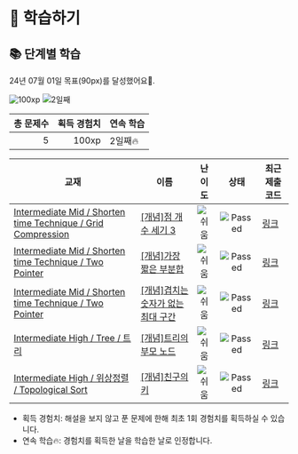 # 📖 학습하기

## 📚 단계별 학습
24년 07월 01일 목표(90px)를 달성했어요🥳.

![100xp](https://img.shields.io/badge/EXP-100xp-%235cb85c.svg?for-the-badge)
![2일째](https://img.shields.io/badge/연속학습-2일째-%23E34F26.svg?for-the-badge)

|총 문제수|획득 경험치|연속 학습|
|---:|---:|---|
5|100xp|2일째🔥|

|교재|이름|난이도|상태|최근 제출 코드|
|---|---|:---:|:---:|---|
|[Intermediate Mid / Shorten time Technique / Grid Compression](https://www.codetree.ai/missions?missionId=8)|[[개념]점 개수 세기 3](https://www.codetree.ai/missions/8/problems/count-number-of-points-3)|![쉬움][easy]|![Passed][passed]|[링크](https://github.com/NurungjiBurger/codetree-TILs/blob/main/240701/%EC%A0%90%20%EA%B0%9C%EC%88%98%20%EC%84%B8%EA%B8%B0%203/count-number-of-points-3.cpp)|
|[Intermediate Mid / Shorten time Technique / Two Pointer](https://www.codetree.ai/missions?missionId=8)|[[개념]가장 짧은 부분합](https://www.codetree.ai/missions/8/problems/shortest-subtotal)|![쉬움][easy]|![Passed][passed]|[링크](https://github.com/NurungjiBurger/codetree-TILs/blob/main/240701/%EA%B0%80%EC%9E%A5%20%EC%A7%A7%EC%9D%80%20%EB%B6%80%EB%B6%84%ED%95%A9/shortest-subtotal.cpp)|
|[Intermediate Mid / Shorten time Technique / Two Pointer](https://www.codetree.ai/missions?missionId=8)|[[개념]겹치는 숫자가 없는 최대 구간](https://www.codetree.ai/missions/8/problems/max-interval-without-overlapping-numbers)|![쉬움][easy]|![Passed][passed]|[링크](https://github.com/NurungjiBurger/codetree-TILs/blob/main/240701/%EA%B2%B9%EC%B9%98%EB%8A%94%20%EC%88%AB%EC%9E%90%EA%B0%80%20%EC%97%86%EB%8A%94%20%EC%B5%9C%EB%8C%80%20%EA%B5%AC%EA%B0%84/max-interval-without-overlapping-numbers.cpp)|
|[Intermediate High / Tree / 트리](https://www.codetree.ai/missions?missionId=9)|[[개념]트리의 부모 노드](https://www.codetree.ai/missions/9/problems/parent-node-of-the-tree)|![쉬움][easy]|![Passed][passed]|[링크](https://github.com/NurungjiBurger/codetree-TILs/blob/main/240701/%ED%8A%B8%EB%A6%AC%EC%9D%98%20%EB%B6%80%EB%AA%A8%20%EB%85%B8%EB%93%9C/parent-node-of-the-tree.cpp)|
|[Intermediate High / 위상정렬 / Topological Sort](https://www.codetree.ai/missions?missionId=9)|[[개념]친구의 키](https://www.codetree.ai/missions/9/problems/height-of-friends)|![쉬움][easy]|![Passed][passed]|[링크](https://github.com/NurungjiBurger/codetree-TILs/blob/main/240701/%EC%B9%9C%EA%B5%AC%EC%9D%98%20%ED%82%A4/height-of-friends.cpp)|


* 획득 경험치: 해설을 보지 않고 푼 문제에 한해 최초 1회 경험치를 획득하실 수 있습니다.
* 연속 학습🔥: 경험치를 획득한 날을 학습한 날로 인정합니다.










[b5]: https://img.shields.io/badge/Bronze_5-%235D3E31.svg
[b4]: https://img.shields.io/badge/Bronze_4-%235D3E31.svg
[b3]: https://img.shields.io/badge/Bronze_3-%235D3E31.svg
[b2]: https://img.shields.io/badge/Bronze_2-%235D3E31.svg
[b1]: https://img.shields.io/badge/Bronze_1-%235D3E31.svg
[s5]: https://img.shields.io/badge/Silver_5-%23394960.svg
[s4]: https://img.shields.io/badge/Silver_4-%23394960.svg
[s3]: https://img.shields.io/badge/Silver_3-%23394960.svg
[s2]: https://img.shields.io/badge/Silver_2-%23394960.svg
[s1]: https://img.shields.io/badge/Silver_1-%23394960.svg
[g5]: https://img.shields.io/badge/Gold_5-%23FFC433.svg
[g4]: https://img.shields.io/badge/Gold_4-%23FFC433.svg
[g3]: https://img.shields.io/badge/Gold_3-%23FFC433.svg
[g2]: https://img.shields.io/badge/Gold_2-%23FFC433.svg
[g1]: https://img.shields.io/badge/Gold_1-%23FFC433.svg
[p5]: https://img.shields.io/badge/Platinum_5-%2376DDD8.svg
[p4]: https://img.shields.io/badge/Platinum_4-%2376DDD8.svg
[p3]: https://img.shields.io/badge/Platinum_3-%2376DDD8.svg
[p2]: https://img.shields.io/badge/Platinum_2-%2376DDD8.svg
[p1]: https://img.shields.io/badge/Platinum_1-%2376DDD8.svg
[passed]: https://img.shields.io/badge/Passed-%23009D27.svg
[failed]: https://img.shields.io/badge/Failed-%23D24D57.svg
[easy]: https://img.shields.io/badge/쉬움-%235cb85c.svg?for-the-badge
[medium]: https://img.shields.io/badge/보통-%23FFC433.svg?for-the-badge
[hard]: https://img.shields.io/badge/어려움-%23D24D57.svg?for-the-badge